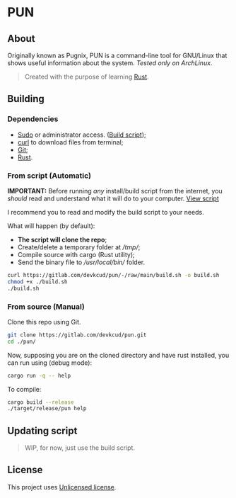 # PUN

## About

Originally known as Pugnix, PUN is a command-line tool for GNU/Linux that shows useful information about the system. _Tested only on ArchLinux_.

> Created with the purpose of learning [Rust](https://www.rust-lang.org/).

## Building

### Dependencies

- [Sudo](https://www.sudo.ws/sudo/) or administrator access. ([Build script](#from-script-automatic));
- [curl](https://curl.se/) to download files from terminal;
- [Git](https://git-scm.com/);
- [Rust](https://www.rust-lang.org/).

### From script (Automatic)

**IMPORTANT:** Before running _any_ install/build script from the internet, you _should_ read and understand what it will do to your computer. [View script](build.sh)

I recommend you to read and modify the build script to your needs.

What will happen (by default):

- **The script will clone the repo**;
- Create/delete a temporary folder at _/tmp/_;
- Compile source with cargo (Rust utility);
- Send the binary file to _/usr/local/bin/_ folder.

```sh
curl https://gitlab.com/devkcud/pun/-/raw/main/build.sh -o build.sh
chmod +x ./build.sh
./build.sh
```

### From source (Manual)

Clone this repo using Git.

```sh
git clone https://gitlab.com/devkcud/pun.git
cd ./pun/
```

Now, supposing you are on the cloned directory and have rust installed, you can run using (debug mode):

```sh
cargo run -q -- help
```

To compile:

```sh
cargo build --release
./target/release/pun help
```

## Updating script

> WIP, for now, just use the build script.

## License

This project uses [Unlicensed license](./LICENSE).
